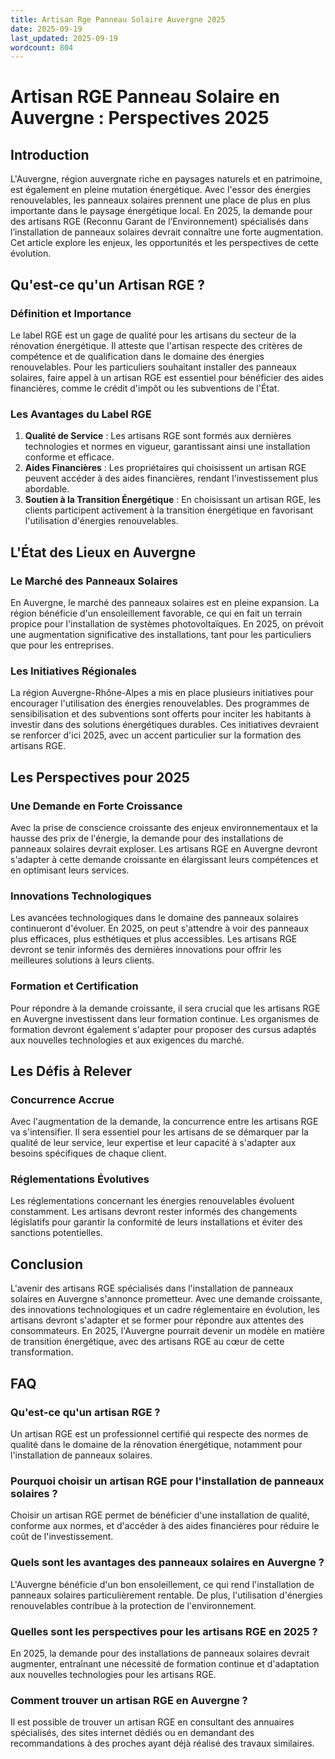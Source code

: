 ```yaml
---
title: Artisan Rge Panneau Solaire Auvergne 2025
date: 2025-09-19
last_updated: 2025-09-19
wordcount: 804
---
```


# Artisan RGE Panneau Solaire en Auvergne : Perspectives 2025

## Introduction

L'Auvergne, région auvergnate riche en paysages naturels et en patrimoine, est également en pleine mutation énergétique. Avec l'essor des énergies renouvelables, les panneaux solaires prennent une place de plus en plus importante dans le paysage énergétique local. En 2025, la demande pour des artisans RGE (Reconnu Garant de l’Environnement) spécialisés dans l’installation de panneaux solaires devrait connaître une forte augmentation. Cet article explore les enjeux, les opportunités et les perspectives de cette évolution.

## Qu'est-ce qu'un Artisan RGE ?

### Définition et Importance

Le label RGE est un gage de qualité pour les artisans du secteur de la rénovation énergétique. Il atteste que l'artisan respecte des critères de compétence et de qualification dans le domaine des énergies renouvelables. Pour les particuliers souhaitant installer des panneaux solaires, faire appel à un artisan RGE est essentiel pour bénéficier des aides financières, comme le crédit d'impôt ou les subventions de l'État.

### Les Avantages du Label RGE

1. **Qualité de Service** : Les artisans RGE sont formés aux dernières technologies et normes en vigueur, garantissant ainsi une installation conforme et efficace.
2. **Aides Financières** : Les propriétaires qui choisissent un artisan RGE peuvent accéder à des aides financières, rendant l'investissement plus abordable.
3. **Soutien à la Transition Énergétique** : En choisissant un artisan RGE, les clients participent activement à la transition énergétique en favorisant l'utilisation d'énergies renouvelables.

## L'État des Lieux en Auvergne

### Le Marché des Panneaux Solaires

En Auvergne, le marché des panneaux solaires est en pleine expansion. La région bénéficie d'un ensoleillement favorable, ce qui en fait un terrain propice pour l'installation de systèmes photovoltaïques. En 2025, on prévoit une augmentation significative des installations, tant pour les particuliers que pour les entreprises.

### Les Initiatives Régionales

La région Auvergne-Rhône-Alpes a mis en place plusieurs initiatives pour encourager l'utilisation des énergies renouvelables. Des programmes de sensibilisation et des subventions sont offerts pour inciter les habitants à investir dans des solutions énergétiques durables. Ces initiatives devraient se renforcer d'ici 2025, avec un accent particulier sur la formation des artisans RGE.

## Les Perspectives pour 2025

### Une Demande en Forte Croissance

Avec la prise de conscience croissante des enjeux environnementaux et la hausse des prix de l'énergie, la demande pour des installations de panneaux solaires devrait exploser. Les artisans RGE en Auvergne devront s'adapter à cette demande croissante en élargissant leurs compétences et en optimisant leurs services.

### Innovations Technologiques

Les avancées technologiques dans le domaine des panneaux solaires continueront d'évoluer. En 2025, on peut s'attendre à voir des panneaux plus efficaces, plus esthétiques et plus accessibles. Les artisans RGE devront se tenir informés des dernières innovations pour offrir les meilleures solutions à leurs clients.

### Formation et Certification

Pour répondre à la demande croissante, il sera crucial que les artisans RGE en Auvergne investissent dans leur formation continue. Les organismes de formation devront également s'adapter pour proposer des cursus adaptés aux nouvelles technologies et aux exigences du marché.

## Les Défis à Relever

### Concurrence Accrue

Avec l'augmentation de la demande, la concurrence entre les artisans RGE va s'intensifier. Il sera essentiel pour les artisans de se démarquer par la qualité de leur service, leur expertise et leur capacité à s'adapter aux besoins spécifiques de chaque client.

### Réglementations Évolutives

Les réglementations concernant les énergies renouvelables évoluent constamment. Les artisans devront rester informés des changements législatifs pour garantir la conformité de leurs installations et éviter des sanctions potentielles.

## Conclusion

L'avenir des artisans RGE spécialisés dans l'installation de panneaux solaires en Auvergne s'annonce prometteur. Avec une demande croissante, des innovations technologiques et un cadre réglementaire en évolution, les artisans devront s'adapter et se former pour répondre aux attentes des consommateurs. En 2025, l'Auvergne pourrait devenir un modèle en matière de transition énergétique, avec des artisans RGE au cœur de cette transformation.

## FAQ

### Qu'est-ce qu'un artisan RGE ?

Un artisan RGE est un professionnel certifié qui respecte des normes de qualité dans le domaine de la rénovation énergétique, notamment pour l'installation de panneaux solaires.

### Pourquoi choisir un artisan RGE pour l'installation de panneaux solaires ?

Choisir un artisan RGE permet de bénéficier d'une installation de qualité, conforme aux normes, et d'accéder à des aides financières pour réduire le coût de l'investissement.

### Quels sont les avantages des panneaux solaires en Auvergne ?

L'Auvergne bénéficie d'un bon ensoleillement, ce qui rend l'installation de panneaux solaires particulièrement rentable. De plus, l'utilisation d'énergies renouvelables contribue à la protection de l'environnement.

### Quelles sont les perspectives pour les artisans RGE en 2025 ?

En 2025, la demande pour des installations de panneaux solaires devrait augmenter, entraînant une nécessité de formation continue et d'adaptation aux nouvelles technologies pour les artisans RGE.

### Comment trouver un artisan RGE en Auvergne ?

Il est possible de trouver un artisan RGE en consultant des annuaires spécialisés, des sites internet dédiés ou en demandant des recommandations à des proches ayant déjà réalisé des travaux similaires.